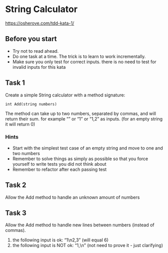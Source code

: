 # String Calculator
https://osherove.com/tdd-kata-1/

## Before you start
- Try not to read ahead.
- Do one task at a time. The trick is to learn to work incrementally.
- Make sure you only test for correct inputs. there is no need to test for invalid inputs for this kata

## Task 1
Create a simple String calculator with a method signature:
```
int Add(string numbers)
```
The method can take up to two numbers, separated by commas, and will return their sum. 
for example “” or “1” or “1,2” as inputs.
(for an empty string it will return 0) 

### Hints
- Start with the simplest test case of an empty string and move to one and two numbers
- Remember to solve things as simply as possible so that you force yourself to write tests you did not think about
- Remember to refactor after each passing test

## Task 2
Allow the Add method to handle an unknown amount of numbers

## Task 3
Allow the Add method to handle new lines between numbers (instead of commas).
1. the following input is ok: “1\n2,3” (will equal 6)
2. the following input is NOT ok: “1,\n” (not need to prove it - just clarifying)